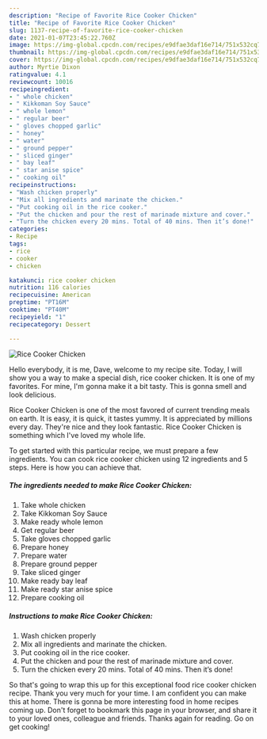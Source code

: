 ```yaml
---
description: "Recipe of Favorite Rice Cooker Chicken"
title: "Recipe of Favorite Rice Cooker Chicken"
slug: 1137-recipe-of-favorite-rice-cooker-chicken
date: 2021-01-07T23:45:22.760Z
image: https://img-global.cpcdn.com/recipes/e9dfae3daf16e714/751x532cq70/rice-cooker-chicken-recipe-main-photo.jpg
thumbnail: https://img-global.cpcdn.com/recipes/e9dfae3daf16e714/751x532cq70/rice-cooker-chicken-recipe-main-photo.jpg
cover: https://img-global.cpcdn.com/recipes/e9dfae3daf16e714/751x532cq70/rice-cooker-chicken-recipe-main-photo.jpg
author: Myrtie Dixon
ratingvalue: 4.1
reviewcount: 10016
recipeingredient:
- " whole chicken"
- " Kikkoman Soy Sauce"
- " whole lemon"
- " regular beer"
- " gloves chopped garlic"
- " honey"
- " water"
- " ground pepper"
- " sliced ginger"
- " bay leaf"
- " star anise spice"
- " cooking oil"
recipeinstructions:
- "Wash chicken properly"
- "Mix all ingredients and marinate the chicken."
- "Put cooking oil in the rice cooker."
- "Put the chicken and pour the rest of marinade mixture and cover."
- "Turn the chicken every 20 mins. Total of 40 mins. Then it’s done!"
categories:
- Recipe
tags:
- rice
- cooker
- chicken

katakunci: rice cooker chicken 
nutrition: 116 calories
recipecuisine: American
preptime: "PT16M"
cooktime: "PT40M"
recipeyield: "1"
recipecategory: Dessert

---
```



![Rice Cooker Chicken](https://img-global.cpcdn.com/recipes/e9dfae3daf16e714/751x532cq70/rice-cooker-chicken-recipe-main-photo.jpg)

Hello everybody, it is me, Dave, welcome to my recipe site. Today, I will show you a way to make a special dish, rice cooker chicken. It is one of my favorites. For mine, I'm gonna make it a bit tasty. This is gonna smell and look delicious.

Rice Cooker Chicken is one of the most favored of current trending meals on earth. It is easy, it is quick, it tastes yummy. It is appreciated by millions every day. They're nice and they look fantastic. Rice Cooker Chicken is something which I've loved my whole life.




To get started with this particular recipe, we must prepare a few ingredients. You can cook rice cooker chicken using 12 ingredients and 5 steps. Here is how you can achieve that.

<!--inarticleads1-->

##### The ingredients needed to make Rice Cooker Chicken:

1. Take  whole chicken
1. Take  Kikkoman Soy Sauce
1. Make ready  whole lemon
1. Get  regular beer
1. Take  gloves chopped garlic
1. Prepare  honey
1. Prepare  water
1. Prepare  ground pepper
1. Take  sliced ginger
1. Make ready  bay leaf
1. Make ready  star anise spice
1. Prepare  cooking oil




<!--inarticleads2-->

##### Instructions to make Rice Cooker Chicken:

1. Wash chicken properly
1. Mix all ingredients and marinate the chicken.
1. Put cooking oil in the rice cooker.
1. Put the chicken and pour the rest of marinade mixture and cover.
1. Turn the chicken every 20 mins. Total of 40 mins. Then it’s done!




So that's going to wrap this up for this exceptional food rice cooker chicken recipe. Thank you very much for your time. I am confident you can make this at home. There is gonna be more interesting food in home recipes coming up. Don't forget to bookmark this page in your browser, and share it to your loved ones, colleague and friends. Thanks again for reading. Go on get cooking!
